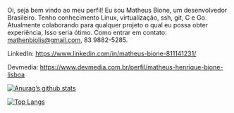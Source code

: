 Oi, seja bem vindo ao meu perfil!
Eu sou Matheus Bione, um desenvolvedor Brasileiro. Tenho conhecimento Linux, virtualização, ssh, git, C e Go. Atualmente colaborando para qualquer projeto o qual eu possa obter experiência, Isso seria ótimo. Como entrar em contato: mathenbiolis@gmail.com, 83 9882-5285. 

LinkedIn: https://www.linkedin.com/in/matheus-bione-811141231/

Devmedia: https://www.devmedia.com.br/perfil/matheus-henrique-bione-lisboa

[![Anurag’s github stats](https://github-readme-stats.vercel.app/api?username=matheus1760)](https://github.com/matheus1760)

[![Top Langs](https://github-readme-stats.vercel.app/api/top-langs/?username=matheus1760&layout=compact)](https://github.com/matheus1760)

